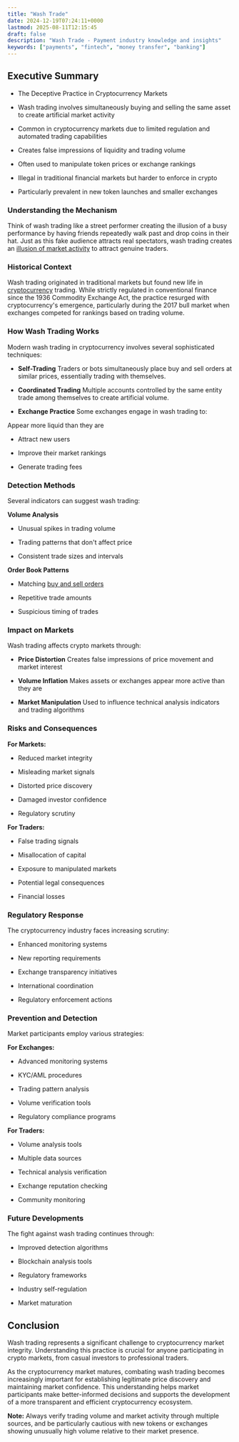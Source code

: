 ```yaml
---
title: "Wash Trade"
date: 2024-12-19T07:24:11+0000
lastmod: 2025-08-11T12:15:45
draft: false
description: "Wash Trade - Payment industry knowledge and insights"
keywords: ["payments", "fintech", "money transfer", "banking"]
---
```


## Executive Summary

- The Deceptive Practice in Cryptocurrency Markets

- Wash trading involves simultaneously buying and selling the same asset to create artificial market activity

- Common in cryptocurrency markets due to limited regulation and automated trading capabilities

- Creates false impressions of liquidity and trading volume

- Often used to manipulate token prices or exchange rankings

- Illegal in traditional financial markets but harder to enforce in crypto

- Particularly prevalent in new token launches and smaller exchanges

### Understanding the Mechanism

Think of wash trading like a street performer creating the illusion of a busy performance by having friends repeatedly walk past and drop coins in their hat. Just as this fake audience attracts real spectators, wash trading creates an [illusion of market activity](https://faisalkhanllc.xyz/resources/payments-wiki/i/identifying-cryptocurrency-scams/) to attract genuine traders.

### Historical Context

Wash trading originated in traditional markets but found new life in [cryptocurrency](https://faisalkhanllc.xyz/resources/payments-wiki/c/cryptocurrency/) trading. While strictly regulated in conventional finance since the 1936 Commodity Exchange Act, the practice resurged with cryptocurrency's emergence, particularly during the 2017 bull market when exchanges competed for rankings based on trading volume.

### How Wash Trading Works

Modern wash trading in cryptocurrency involves several sophisticated techniques:

- **Self-Trading** Traders or bots simultaneously place buy and sell orders at similar prices, essentially trading with themselves.

- **Coordinated Trading** Multiple accounts controlled by the same entity trade among themselves to create artificial volume.

- **Exchange Practice** Some exchanges engage in wash trading to:

Appear more liquid than they are

- Attract new users

- Improve their market rankings

- Generate trading fees

### Detection Methods

Several indicators can suggest wash trading:

**Volume Analysis**

- Unusual spikes in trading volume

- Trading patterns that don't affect price

- Consistent trade sizes and intervals

**Order Book Patterns**

- Matching [buy and sell orders](https://faisalkhanllc.xyz/resources/payments-wiki/o/order-book/)

- Repetitive trade amounts

- Suspicious timing of trades

### Impact on Markets

Wash trading affects crypto markets through:

- **Price Distortion** Creates false impressions of price movement and market interest

- **Volume Inflation** Makes assets or exchanges appear more active than they are

- **Market Manipulation** Used to influence technical analysis indicators and trading algorithms

### Risks and Consequences

**For Markets:**

- Reduced market integrity

- Misleading market signals

- Distorted price discovery

- Damaged investor confidence

- Regulatory scrutiny

**For Traders:**

- False trading signals

- Misallocation of capital

- Exposure to manipulated markets

- Potential legal consequences

- Financial losses

### Regulatory Response

The cryptocurrency industry faces increasing scrutiny:

- Enhanced monitoring systems

- New reporting requirements

- Exchange transparency initiatives

- International coordination

- Regulatory enforcement actions

### Prevention and Detection

Market participants employ various strategies:

**For Exchanges:**

- Advanced monitoring systems

- KYC/AML procedures

- Trading pattern analysis

- Volume verification tools

- Regulatory compliance programs

**For Traders:**

- Volume analysis tools

- Multiple data sources

- Technical analysis verification

- Exchange reputation checking

- Community monitoring

### Future Developments

The fight against wash trading continues through:

- Improved detection algorithms

- Blockchain analysis tools

- Regulatory frameworks

- Industry self-regulation

- Market maturation

## Conclusion

Wash trading represents a significant challenge to cryptocurrency market integrity. Understanding this practice is crucial for anyone participating in crypto markets, from casual investors to professional traders.

As the cryptocurrency market matures, combating wash trading becomes increasingly important for establishing legitimate price discovery and maintaining market confidence. This understanding helps market participants make better-informed decisions and supports the development of a more transparent and efficient cryptocurrency ecosystem.

**Note:** Always verify trading volume and market activity through multiple sources, and be particularly cautious with new tokens or exchanges showing unusually high volume relative to their market presence.
